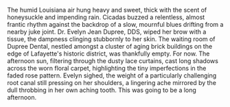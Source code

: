 The humid Louisiana air hung heavy and sweet, thick with the scent of honeysuckle and impending rain.  Cicadas buzzed a relentless, almost frantic rhythm against the backdrop of a slow, mournful blues drifting from a nearby juke joint.  Dr. Evelyn Jean Dupree, DDS, wiped her brow with a tissue, the dampness clinging stubbornly to her skin.  The waiting room of Dupree Dental, nestled amongst a cluster of aging brick buildings on the edge of Lafayette's historic district, was thankfully empty.  For now.  The afternoon sun, filtering through the dusty lace curtains, cast long shadows across the worn floral carpet, highlighting the tiny imperfections in the faded rose pattern.  Evelyn sighed, the weight of a particularly challenging root canal still pressing on her shoulders, a lingering ache mirrored by the dull throbbing in her own aching tooth.  This was going to be a long afternoon.
